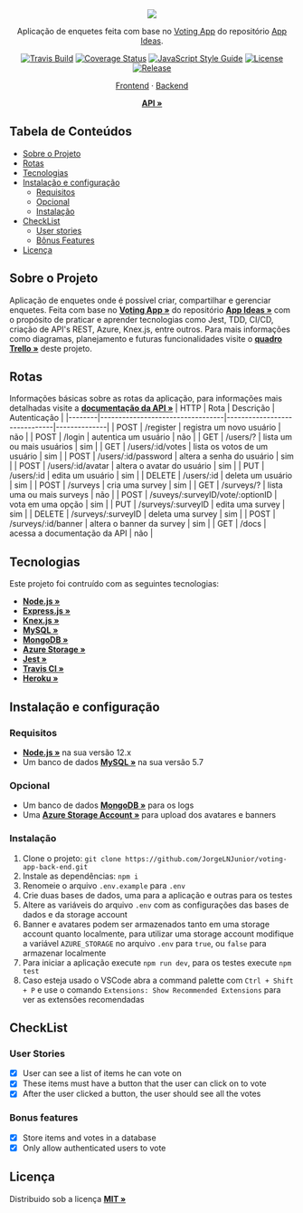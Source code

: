 <div align="center">
  <img src="https://i.imgur.com/cldg8Ie.png"></img>
</div>

<div align="center">

Aplicação de enquetes feita com base no [Voting App](https://github.com/florinpop17/app-ideas/blob/master/Projects/2-Intermediate/Voting-App.md)
do repositório [App Ideas](https://github.com/florinpop17/app-ideas).

</div>

<div align="center">

[![Travis Build](https://travis-ci.com/JorgeLNJunior/voting-app-back-end.svg?branch=master)](https://travis-ci.com/github/JorgeLNJunior/voting-app-back-end)
[![Coverage Status](https://coveralls.io/repos/github/JorgeLNJunior/voting-app-back-end/badge.svg?branch=master&service=github)](https://coveralls.io/github/JorgeLNJunior/voting-app-back-end?branch=master)
[![JavaScript Style Guide](https://img.shields.io/badge/code_style-standard-brightgreen.svg)](https://standardjs.com)
[![License](https://img.shields.io/github/license/JorgeLNJunior/voting-app-back-end)](https://github.com/JorgeLNJunior/voting-app-back-end/blob/master/LICENSE.md)
[![Release](https://img.shields.io/github/v/release/JorgeLNJunior/voting-app-back-end?color=lgreen)](https://github.com/JorgeLNJunior/voting-app-back-end/releases)

</div>

<div align="center">

[Frontend](https://github.com/JorgeLNJunior/voting-app-front-end/) · [Backend](https://github.com/JorgeLNJunior/voting-app-back-end/)

<a href="https://api-voting-app.herokuapp.com" target="_blank"><strong>API »</strong></a>

</div>

## Tabela de Conteúdos
* [Sobre o Projeto](https://github.com/JorgeLNJunior/voting-app-back-end#sobre-o-projeto)
* [Rotas](https://github.com/JorgeLNJunior/voting-app-back-end#rotas)
* [Tecnologias](https://github.com/JorgeLNJunior/voting-app-back-end#tecnologias)
* [Instalação e configuração](https://github.com/JorgeLNJunior/voting-app-back-end#instala%C3%A7%C3%A3o-e-configura%C3%A7%C3%A3o)
  * [Requisitos](https://github.com/JorgeLNJunior/voting-app-back-end#requisitos)
  * [Opcional](https://github.com/JorgeLNJunior/voting-app-back-end#requisitos)
  * [Instalação](https://github.com/JorgeLNJunior/voting-app-back-end#instala%C3%A7%C3%A3o)
* [CheckList](https://github.com/JorgeLNJunior/voting-app-back-end#checklist)
  * [User stories](https://github.com/JorgeLNJunior/voting-app-back-end#user-stories)
  * [Bônus Features](https://github.com/JorgeLNJunior/voting-app-back-end#bonus-features)
* [Licença](https://github.com/JorgeLNJunior/voting-app-back-end#licen%C3%A7a)

## Sobre o Projeto
Aplicação de enquetes onde é possível criar, compartilhar e gerenciar enquetes.
Feita com base no
<a href="https://github.com/florinpop17/app-ideas/blob/master/Projects/2-Intermediate/Voting-App.md" target="_blank"><strong>Voting App »</strong></a>
do repositório
<a href="https://github.com/florinpop17/app-ideas" target="_blank"><strong>App Ideas »</strong></a>
com o propósito de praticar e aprender tecnologias como Jest, TDD, CI/CD, criação de API's REST, Azure, Knex.js, entre outros.
Para mais informações como diagramas, planejamento e futuras funcionalidades visite o
<a href="https://trello.com/b/YacYdWhy/voting-app" target="_blank"><strong>quadro Trello »</strong></a>
deste projeto.


## Rotas

Informações básicas sobre as rotas da aplicação, para informações mais detalhadas visite a <a href="https://api-voting-app.herokuapp.com/docs" target="_blank"><strong>documentação da API »</strong></a>
| HTTP   | Rota                             | Descrição                    | Autenticação |
|--------|----------------------------------|------------------------------|--------------|
| POST   | /register                        | registra um novo usuário     | não          |
| POST   | /login                           | autentica um usuário         | não          |
| GET    | /users/?                         | lista um ou mais usuários    | sim          |
| GET    | /users/:id/votes                 | lista os votos de um usuário | sim          |
| POST   | /users/:id/password              | altera a senha do usuário    | sim          |
| POST   | /users/:id/avatar                | altera o avatar do usuário   | sim          |
| PUT    | /users/:id                       | edita um usuário             | sim          |
| DELETE | /users/:id                       | deleta um usuário            | sim          |
| POST   | /surveys                         | cria uma survey              | sim          |
| GET    | /surveys/?                       | lista uma ou mais surveys    | não          |
| POST   | /suveys/:surveyID/vote/:optionID | vota em uma opção            | sim          |
| PUT    | /surveys/:surveyID               | edita uma survey             | sim          |
| DELETE | /surveys/:surveyID               | deleta uma survey            | sim          |
| POST   | /surveys/:id/banner              | altera o banner da survey    | sim          |
| GET    | /docs                            | acessa a documentação da API | não          |

## Tecnologias
Este projeto foi contruído com as seguintes tecnologias:
- <a href="https://nodejs.org" target="_blank"><strong>Node.js »</strong></a>
- <a href="https://expressjs.com" target="_blank"><strong>Express.js »</strong></a>
- <a href="http://knexjs.org" target="_blank"><strong>Knex.js »</strong></a>
- <a href="https://www.mysql.com" target="_blank"><strong>MySQL »</strong></a>
- <a href="https://www.mongodb.com" target="_blank"><strong>MongoDB »</strong></a>
- <a href="http://shorturl.at/jCJV2" target="_blank"><strong>Azure Storage »</strong></a>
- <a href="https://jestjs.io" target="_blank"><strong>Jest »</strong></a>
- <a href="https://travis-ci.org" target="_blank"><strong>Travis CI »</strong></a>
- <a href="https://www.heroku.com" target="_blank"><strong>Heroku »</strong></a>

## Instalação e configuração
### Requisitos
  - <a href="https://nodejs.org/en/download/" target="_blank"><strong>Node.js »</strong></a> na sua versão 12.x
  - Um banco de dados <a href="https://dev.mysql.com/downloads/" target="_blank"><strong>MySQL »</strong></a> na sua versão 5.7

### Opcional
  - Um banco de dados <a href="https://www.mongodb.com/try/download/community" target="_blank"><strong>MongoDB »</strong></a> para os logs
  - Uma <a href="https://azure.microsoft.com/en-us/services/storage/" target="_blank"><strong>Azure Storage Account »</strong></a> para upload dos avatares e banners

### Instalação
  1. Clone o projeto: `git clone https://github.com/JorgeLNJunior/voting-app-back-end.git`
  2. Instale as dependências: `npm i`
  3. Renomeie o arquivo `.env.example` para `.env`
  4. Crie duas bases de dados, uma para a aplicação e outras para os testes
  5. Altere as variáveis do arquivo `.env` com as configurações das bases de dados e da storage account
  6. Banner e avatares podem ser armazenados tanto em uma storage account quanto localmente, para utilizar uma storage account modifique a variável `AZURE_STORAGE` no arquivo `.env` para `true`, ou `false` para armazenar localmente
  7. Para iniciar a aplicação execute `npm run dev`, para os testes execute `npm test`
  8. Caso esteja usado o VSCode abra a command palette com `Ctrl + Shift + P` e use o comando `Extensions: Show Recommended Extensions` para ver as extensões recomendadas


## CheckList
### User Stories

- [x] User can see a list of items he can vote on
- [x] These items must have a button that the user can click on to vote
- [x] After the user clicked a button, the user should see all the votes

### Bonus features

- [x] Store items and votes in a database
- [x] Only allow authenticated users to vote

## Licença
Distribuido sob a licença <a href="https://github.com/JorgeLNJunior/voting-app-back-end/blob/master/LICENSE.md" target="_blank"><strong>MIT »</strong></a>


